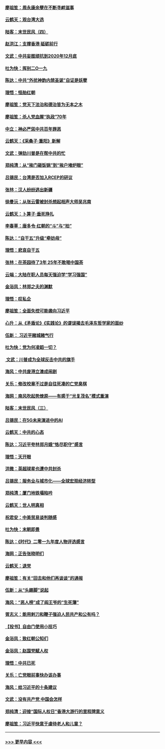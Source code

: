 #### [廖祖笙：周永康余孽在不断寻衅滋事](../pages/nsc993/n11751013.md?t=12281622) 
#### [云鹤天：观台湾大选](../pages/nsc993/n11751007.md?t=12281622) 
#### [陆客：末世民风（四）](../pages/nsc993/n11749203.md?t=12281622) 
#### [赵洪江：支撑香港 砥砺前行](../pages/nsc993/n11748482.md?t=12281622) 
#### [文武：中共妄图顽抗到2020年12月底](../pages/nsc993/n11748446.md?t=12281622) 
#### [吐为快：挥别二O一九](../pages/nsc993/n11748411.md?t=12281622) 
#### [陈达：中共“外扰神韵内禁圣诞”自证是妖孽](../pages/nsc993/n11748226.md?t=12281622) 
#### [理悟：怪胎红朝](../pages/nsc993/n11748206.md?t=12281622) 
#### [廖祖笙：党天下法治和德治皆为无本之木](../pages/nsc993/n11748135.md?t=12281622) 
#### [廖祖笙：杀人党血腥“执政”70年](../pages/nsc993/n11745144.md?t=12281622) 
#### [中立：神必严惩中共百年罪恶](../pages/nsc993/n11744970.md?t=12281622) 
#### [云鹤天：《采桑子‧重阳》新解](../pages/nsc993/n11744948.md?t=12281622) 
#### [文武：弹劾川普是在帮中共的忙](../pages/nsc993/n11744758.md?t=12281622) 
#### [郑纯清：从“挨门砸饭锅”到“挨户堵炉眼”](../pages/nsc993/n11744745.md?t=12281622) 
#### [吕锡民：台湾是否加入RCEP的研议](../pages/nsc993/n11744701.md?t=12281622) 
#### [张林：汉人纷纷逃出新疆](../pages/nsc993/n11743530.md?t=12281622) 
#### [徐曼沅：从张云雷被封杀想起相声大师吴兆南](../pages/nsc993/n11741816.md?t=12281622) 
#### [云鹤天：卜算子‧垂死挣扎](../pages/nsc993/n11739956.md?t=12281622) 
#### [李春草：唐多令‧红朝的“斗”与“拍”](../pages/nsc993/n11739830.md?t=12281622) 
#### [陈达：“自干五”升级“牵妨母”](../pages/nsc993/n11739724.md?t=12281622) 
#### [理悟：悲哀自干五](../pages/nsc993/n11739547.md?t=12281622) 
#### [张林：在茶园待了3年 25年不敢喝中国茶](../pages/nsc993/n11739240.md?t=12281622) 
#### [云端：大陆在职人员每天强迫学“学习强国”](../pages/nsc993/n11738735.md?t=12281622) 
#### [金浴凤：林郑之夫的渊默](../pages/nsc993/n11737735.md?t=12281622) 
#### [理悟：叹私企](../pages/nsc993/n11737715.md?t=12281622) 
#### [廖祖笙：全面失控可能袭向习近平](../pages/nsc993/n11737704.md?t=12281622) 
#### [心升：从《矛盾论》《实践论》的谬误揭去毛泽东哲学家的面纱](../pages/nsc993/n11736962.md?t=12281622) 
#### [伍新： 习近平赌城赌气行](../pages/nsc993/n11736929.md?t=12281622) 
#### [吐为快：党为何凌蹈一切？](../pages/nsc993/n11736915.md?t=12281622) 
#### [ 文武：川普成为全球反击中共的旗手](../pages/nsc993/n11736882.md?t=12281622) 
#### [海风：中共废港立澳成闹剧](../pages/nsc993/n11735857.md?t=12281622) 
#### [关乐：修改校章不过是自往死凑的亡党臭棋](../pages/nsc993/n11735097.md?t=12281622) 
#### [海网：南风吹起势燎原——有感于“光复茂名”模式重演](../pages/nsc993/n11732308.md?t=12281622) 
#### [陆客：末世民风（三）](../pages/nsc993/n11732211.md?t=12281622) 
#### [吕锡民：在5G未来演进中的AI](../pages/nsc993/n11730010.md?t=12281622) 
#### [云鹤天：中共的心态](../pages/nsc993/n11729906.md?t=12281622) 
#### [陈达：习近平夸林郑月娥“恪尽职守”感言](../pages/nsc993/n11729881.md?t=12281622) 
#### [理悟：天开眼](../pages/nsc993/n11729699.md?t=12281622) 
#### [洪微：英超球星也遭中共封杀](../pages/nsc993/n11727243.md?t=12281622) 
#### [吕锡民：服务业与城市化——全球宏观经济转型](../pages/nsc993/n11725845.md?t=12281622) 
#### [郑纯清：厦门地铁塌陷吟](../pages/nsc993/n11725813.md?t=12281622) 
#### [云鹤天：世人明真相](../pages/nsc993/n11725621.md?t=12281622) 
#### [祝君安：中美贸易谈判随感](../pages/nsc993/n11725609.md?t=12281622) 
#### [吐为快：末朝即景](../pages/nsc993/n11723365.md?t=12281622) 
#### [陈达：《时代》二零一九年度人物评选感言](../pages/nsc993/n11723337.md?t=12281622) 
#### [海网：正告张晓明们](../pages/nsc993/n11723228.md?t=12281622) 
#### [云鹤天：退党](../pages/nsc993/n11723056.md?t=12281622) 
#### [廖祖笙：有关“回去和他们再谈谈”的通报](../pages/nsc993/n11722442.md?t=12281622) 
#### [伍新：从“头踢脚”说起](../pages/nsc993/n11722429.md?t=12281622) 
#### [海风：“恶人榜”成了阎王爷的“生死簿”](../pages/nsc993/n11722272.md?t=12281622) 
#### [胥志义：能用剌刀和鞭子强迫人民共产和公有吗？](../pages/nsc993/n11720569.md?t=12281622) 
#### [【投书】自由门使用小技巧](../pages/nsc993/n11720180.md?t=12281622) 
#### [金浴凤：致红朝公知们](../pages/nsc993/n11720563.md?t=12281622) 
#### [金浴凤：赵国党赋人权](../pages/nsc993/n11720533.md?t=12281622) 
#### [理悟：中共已死](../pages/nsc993/n11720233.md?t=12281622) 
#### [关乐：亡党眼前事快办该办事](../pages/nsc993/n11719160.md?t=12281622) 
#### [海风：给习近平的十条建议](../pages/nsc993/n11717616.md?t=12281622) 
#### [文武：没有共产党 中国会怎样](../pages/nsc993/n11717584.md?t=12281622) 
#### [郑纯清：迎接“国际人权日”香港大游行的里程牌意义](../pages/nsc993/n11717417.md?t=12281622) 
#### [廖祖笙：习近平快意于虐待老人和儿童？](../pages/nsc993/n11715313.md?t=12281622) 

----
#### [ >>> 更早内容 <<< ](../indexes/nsc993-earlier.md)
